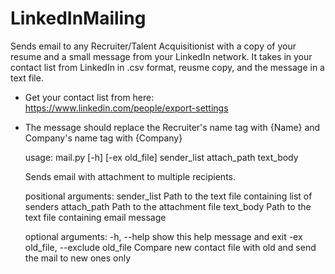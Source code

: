 LinkedInMailing
===============
Sends email to any Recruiter/Talent Acquisitionist with a copy of your resume and a small message from your LinkedIn network.
It takes in your contact list from LinkedIn in .csv format, reusme copy, and the message in a text file.

- Get your contact list from here: https://www.linkedin.com/people/export-settings
- The message should replace the Recruiter's name tag with {Name} and Company's name tag with {Company}


    usage: mail.py [-h] [-ex old_file] sender_list attach_path text_body
      
    Sends email with attachment to multiple recipients.
      
    positional arguments:
        sender_list         Path to the text file containing list of senders
        attach_path         Path to the attachment file
        text_body           Path to the text file containing email message
        
    optional arguments:
        -h, --help          show this help message and exit
        -ex old_file, --exclude old_file
                            Compare new contact file with old and send the mail to
                            new ones only

